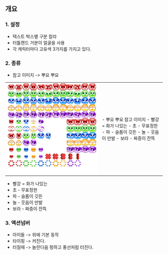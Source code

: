 ## 개요 
### 1. 설정
- 텍스트 박스별 구분 칼라
- 터틀랜드 거분이 얼굴을 사용 
- 각 캐릭터마다 고유색 3가지를 가지고 있다.

### 2. 종류 
- 참고 이미지 -> 뿌요 뿌요 
<table width=80^% ><tr>
  <td widht=60%> <img src=image/pngfile/tokopuyo_skin.png></td>
  <td width=40% > 
    - 뿌요 뿌요 참고 이미지
    - 빨강 = 화가 나있는 
    - 초 - 무표정한
    - 파 - 슬픔이 깃든
    - 놀 - 웃음이 만발
    - 보라 - 짜증이 잔뜩    
  </td>
</tr></table>



- 빨강 = 화가 나있는 
- 초 - 무표정한
- 파 - 슬픔이 깃든
- 놀 - 웃음이 만발
- 보라 - 짜증이 잔뜩 

### 3. 액션넘버
- 아이들 -> 위에 기본 동작
- 타이핑 -> 커진다.
- 터질때 -> 놀란다음 펑하고 풍선처럼 터진다.
